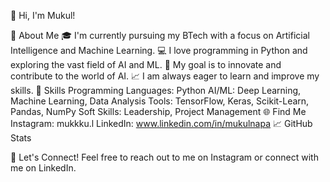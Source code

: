 👋 Hi, I'm Mukul!

🚀 About Me
🎓 I'm currently pursuing my BTech with a focus on Artificial Intelligence and Machine Learning.
💻 I love programming in Python and exploring the vast field of AI and ML.
🌟 My goal is to innovate and contribute to the world of AI.
📈 I am always eager to learn and improve my skills.
🔧 Skills
Programming Languages: Python
AI/ML: Deep Learning, Machine Learning, Data Analysis
Tools: TensorFlow, Keras, Scikit-Learn, Pandas, NumPy
Soft Skills: Leadership, Project Management
🌐 Find Me
Instagram: mukkku.l
LinkedIn: www.linkedin.com/in/mukulnapa
📈 GitHub Stats


💬 Let's Connect!
Feel free to reach out to me on Instagram or connect with me on LinkedIn.
<!---
MukulN7/MukulN7 is a ✨ special ✨ repository because its `README.md` (this file) appears on your GitHub profile.
You can click the Preview link to take a look at your changes.
--->
